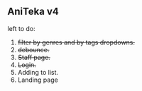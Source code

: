 
## AniTeka v4
left to do:
1. ~~filter by genres and by tags dropdowns.~~
2. ~~debounce.~~
3. ~~Staff page.~~
4. ~~Login.~~
5. Adding to list.
6. Landing page
